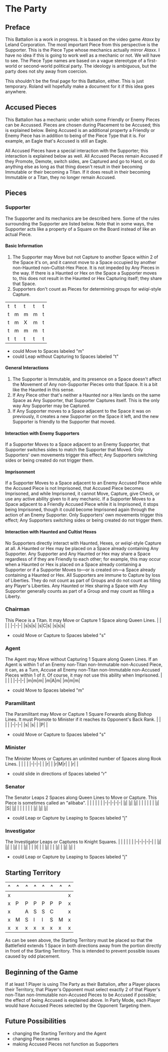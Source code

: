 # The Party
## Preface
This Battalion is a work in progress. It is based on the video game _Ataxx_ by Leland Corporation. The most important Piece from this perspective is the Supporter. This is the Piece Type whose mechanics actually mirror _Ataxx_. I have no idea if this is going to work well as a mechanic or not. We will have to see. The Piece Type names are based on a vague stereotype of a first-world or second-world political party. The ideology is ambiguous, but the party does not shy away from coercion.

This shouldn't be the final page for this Battalion, either. This is just temporary. Roland will hopefully make a document for it if this idea goes anywhere.
## Accused Pieces
This Battalion has a mechanic under which some Friendly or Enemy Pieces can be Accussed. Pieces are chosen during Placement to be Accused; this is explained below. Being Accused is an additional property a Friendly or Enemy Piece has in addition to being of the Piece Type that it is. For example, an Eagle that's Accused is still an Eagle.

All Accused Pieces have a special interaction with the Supporter; this interaction is explained below as well. All Accused Pieces remain Accused if they Promote, Demote, switch sides, are Captured and go to Hand, or do anything else as long as that thing doesn't result in their becoming Immutable or their becoming a Titan. If it does result in their becoming Immutable or a Titan, they no longer remain Accused.
## Pieces
### Supporter
The Supporter and its mechanics are be described here. Some of the rules surrounding the Supporter are listed below. Note that in some ways, the Supporter acts like a property of a Square on the Board instead of like an actual Piece.
#### Basic Information
1. The Supporter may Move but not Capture to another Space within 2 of the Space it's on, and it cannot move to a Space occupied by another non-Haunted non–Cultist-Hex Piece. It is not impeded by Any Pieces in the way. If there is a Haunted or Hex on the Space a Supporter moves to, this does not result in the Haunted or Hex Capturing itself; they share that Space.
2. Supporters don't count as Pieces for determining groups for _w&#233;iq&#237;_-style Capture.

| | | | | |
|-|-|-|-|-|
|t|t|t|t|t|
|t|m|m|m|t|
|t|m|X|m|t|
|t|m|m|m|t|
|t|t|t|t|t|
* could Move to Spaces labeled "m"
* could Leap without Capturing to Spaces labeled "t"
#### General Interactions
1. The Supporter is Immutable, and its presence on a Space doesn't affect the Movement of Any non-Supporter Pieces onto that Space. It is a bit like the Haunted in this sense.
2. If Any Piece other that's neither a Haunted nor a Hex lands on the same Space as Any Supporter, that Supporter Captures itself. This is the only way Any Supporter may be Captured.
3. If Any Supporter moves to a Space adjacent to the Space it was on previously, it creates a new Supporter on the Space it left, and the new Supporter is friendly to the Supporter that moved.
#### Interaction with Enemy Supporters
If a Supporter Moves to a Space adjacent to an Enemy Supporter, that Supporter switches sides to match the Supporter that Moved. Only Supporters' own movements trigger this effect; Any Supporters switching sides or being created do not trigger them.
#### Imprisonment
If a Supporter Moves to a Space adjacent to an Enemy Accused Piece while the Accused Piece is not Imprisoned, that Accused Piece becomes Imprisoned, and while Imprisoned, it cannot Move, Capture, give Check, or use any active ability given to it any mechanic. If a Supporter Moves to a Space adjacent to a Friendly Accused Piece while it is Imprisoned, it stops being Imprisoned, though it could become Imprisoned again through the action of an Enemy Supporter. Only Supporters' own movements trigger this effect; Any Supporters switching sides or being created do not trigger them.
#### Interaction with Haunted and Cultist Hexes
No Supporters directly interact with Haunted, Hexes, or _w&#233;iq&#237;_-style Capture at all. A Haunted or Hex may be placed on a Space already containing Any Supporter. Any Supporter and Any Haunted or Hex may share a Space regardless of if they are Friendly to each other; for example, this may occur when a Haunted or Hex is placed on a Space already containing a Supporter or if a Supporter Moves to—or is created on—a Space already containing a Haunted or Hex. All Supporters are immune to Capture by loss of Liberties. They do not count as part of Groups and do not count as filling any Player's Liberties. Any Haunted or Hex sharing a Space with Any Supporter generally counts as part of a Group and may count as filling a Liberty.
### Chairman
This Piece is a Titan. It may Move or Capture 1 Space along Queen Lines.
| | | |
|-|-|-|
|s|s|s|
|s|C|s|
|s|s|s|
* could Move or Capture to Spaces labeled "s"
### Agent
The Agent may Move without Capturing 1 Square along Queen Lines. If an Agent is within 1 of an Enemy non-Titan non-Immutable non-Accused Piece, it can, as a Turn, Accuse all Enemy non-Titan non-Immutable non-Accused Pieces within 1 of it. Of course, it may not use this ability when Imprisoned.
| | | |
|-|-|-|
|m|m|m|
|m|A|m|
|m|m|m|
* could Move to Spaces labeled "m"
### Paramilitant
The Paramilitant may Move or Capture 1 Square Forwards along Bishop Lines. It must Promote to Minister if it reaches its Opponent's Back Rank.
| | | |
|-|-|-|
|s| |s|
| |P| |
* could Move or Capture to Spaces labeled "s"
### Minister
The Minister Moves or Captures an unlimited number of Spaces along Rook Lines.
| | | |
|-|-|-|
| |r| |
|r|M|r|
| |r| |
* could slide in directions of Spaces labeled "r"
### Senator
The Senator Leaps 2 Spaces along Queen Lines to Move or Capture. This Piece is sometimes called an "alibaba".
| | | | | |
|-|-|-|-|-|
|j| |j| |j|
| | | | | |
|j| |S| |j|
| | | | | |
|j| |j| |j|
* could Leap or Capture by Leaping to Spaces labeled "j"
### Investigator
The Investigator Leaps or Captures to Knight Squares.
| | | | | |
|-|-|-|-|-|
| |j| |j| |
|j| | | |j|
| | |I| | |
|j| | | |j|
| |j| |j| |
* could Leap or Capture by Leaping to Spaces labeled "j"
## Starting Territory
|^|^|^|^|^|^|^|^|
|-|-|-|-|-|-|-|-|
|x| | | | | | |x|
|x|P|P|P|P|P|P|x|
|x| |A|S|S|C| |x|
|x|M|S|I|I|S|M|x|
|x|x|x|x|x|x|x|x|

As can be seen above, the Starting Territory must be placed so that the Battlefield extends 1 Space in both directions away from the portion directly in front of the Starting Territory. This is intended to prevent possible issues caused by odd placement.
## Beginning of the Game
If at least 1 Player is using The Party as their Battalion, after a Player places their Territory, that Player's Opponent must select exactly 2 of that Player's non-Titan non-Immutable non-Accused Pieces to be Accused if possible; the effect of being Accused is explained above. In Party Mode, each Player would have Accused Pieces selected by the Opponent Targeting them.
## Future Possibilities
* changing the Starting Territory and the Agent
* changing Piece names
* making Accused Pieces not function as Supporters
